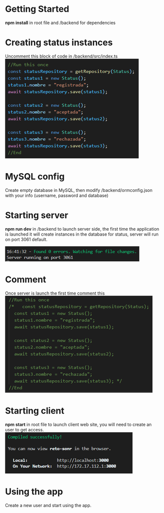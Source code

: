 # Getting Started
**npm install** in root file and /backend for dependencies

# Creating status instances
Uncomment this block of code in /backend/src/index.ts <br />
![](https://github.com/KeilerX/retosonr/blob/master/imgs/run_once_server_side.png) <br />

# MySQL config
Create empty database in MySQL, then modify /backend/ormconfig.json with your info (username, password and database) <br />

# Starting server
**npm run dev** in /backend to launch server side, the first time the application is launched it will create instances in the database for status, server will run on port 3061 default.

![](https://github.com/KeilerX/retosonr/blob/master/imgs/npm_run_dev.png) <br />

# Comment
Once server is launch the first time comment this <br />
![](https://github.com/KeilerX/retosonr/blob/master/imgs/comment.png) <br />

# Starting client
**npm start** in root file to launch client web site, you will need to create an user to get access.
![](https://github.com/KeilerX/retosonr/blob/master/imgs/npm_start.png) <br />

# Using the app
Create a new user and start using the app.
